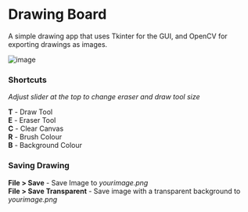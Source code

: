 # Drawing Board

A simple drawing app that uses Tkinter for the GUI, and OpenCV for exporting drawings as images.

![image](https://user-images.githubusercontent.com/76597978/133929516-01f10c14-7fd5-4161-989e-7e6601cfea80.png)

### Shortcuts

*Adjust slider at the top to change eraser and draw tool size*

**T** - Draw Tool\
**E** - Eraser Tool\
**C** - Clear Canvas\
**R** - Brush Colour\
**B** - Background Colour

### Saving Drawing

**File > Save** - Save Image to *yourimage.png*\
**File > Save Transparent** - Save image with a transparent background to *yourimage.png*
